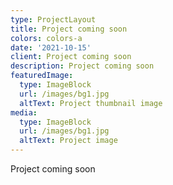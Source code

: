 ```yaml
---
type: ProjectLayout
title: Project coming soon
colors: colors-a
date: '2021-10-15'
client: Project coming soon
description: Project coming soon
featuredImage:
  type: ImageBlock
  url: /images/bg1.jpg
  altText: Project thumbnail image
media:
  type: ImageBlock
  url: /images/bg1.jpg
  altText: Project image
---
```

Project coming soon
